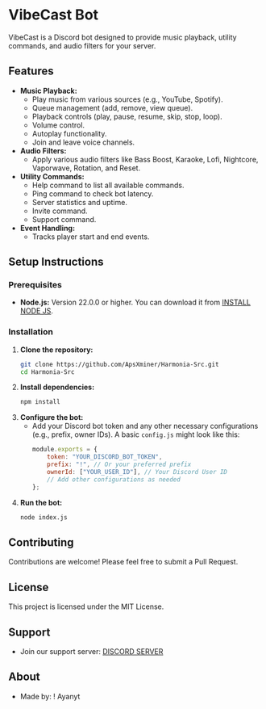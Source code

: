 # VibeCast Bot

VibeCast is a Discord bot designed to provide music playback, utility commands, and audio filters for your server.

## Features

*   **Music Playback:**
    *   Play music from various sources (e.g., YouTube, Spotify).
    *   Queue management (add, remove, view queue).
    *   Playback controls (play, pause, resume, skip, stop, loop).
    *   Volume control.
    *   Autoplay functionality.
    *   Join and leave voice channels.
*   **Audio Filters:**
    *   Apply various audio filters like Bass Boost, Karaoke, Lofi, Nightcore, Vaporwave, Rotation, and Reset.
*   **Utility Commands:**
    *   Help command to list all available commands.
    *   Ping command to check bot latency.
    *   Server statistics and uptime.
    *   Invite command.
    *   Support command.
*   **Event Handling:**
    *   Tracks player start and end events.

## Setup Instructions

### Prerequisites

*   **Node.js:** Version 22.0.0 or higher. You can download it from [INSTALL NODE JS](https://nodejs.org/).

### Installation

1.  **Clone the repository:**
    ```bash
    git clone https://github.com/ApsXminer/Harmonia-Src.git
    cd Harmonia-Src
    ```
2.  **Install dependencies:**
    ```bash
    npm install
    ```
3.  **Configure the bot:**
    *   Add your Discord bot token and any other necessary configurations (e.g., prefix, owner IDs). A basic `config.js` might look like this:
        ```javascript
        module.exports = {
            token: "YOUR_DISCORD_BOT_TOKEN",
            prefix: "!", // Or your preferred prefix
            ownerId: ["YOUR_USER_ID"], // Your Discord User ID
            // Add other configurations as needed
        };
        ```
4.  **Run the bot:**
    ```bash
    node index.js
    ```

## Contributing

Contributions are welcome! Please feel free to submit a Pull Request.

## License

This project is licensed under the MIT License.

## Support

*   Join our support server: [DISCORD SERVER](https://discord.gg/Qn7EbEWgnM)

## About

*   Made by: ! Ayanyt
